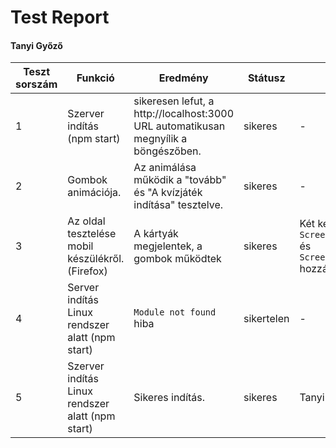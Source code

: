 # Test Report
#### Tanyi Győző

Teszt sorszám | Funkció | Eredmény | Státusz | Megjegyzés | Tesztelő személy | Dátum
--- | --- | --- | --- | --- | --- | --- 
1 |  Szerver indítás (npm start) | sikeresen lefut, a http://localhost:3000 URL automatikusan megnyílik a böngészőben. | sikeres | - | Tanyi Győző | 2023.01.14.
2 | Gombok animációja.| Az animálása működik a "tovább" és "A kvízjáték indítása" tesztelve. | sikeres | - | Tanyi Győző | 2023.01.14.
3 | Az oldal tesztelése mobil készülékről. (Firefox) | A kártyák megjelentek, a gombok működtek | sikeres | Két képernyőkép: `Screenshot_20230114_155114_Firefox.jpg` és `Screenshot_20230114_155125_Firefox.jpg` hozzáadva a docs könyvtárhoz. | Tanyi Győző | 2023.01.14.
4 | Server indítás Linux rendszer alatt (npm start) | `Module not found` hiba | sikertelen | - | Tanyi Győző | 2023.01.15.
5 | Szerver indítás Linux rendszer alatt (npm start) | Sikeres indítás. | sikeres | Tanyi Győző | 2023.01.15.
